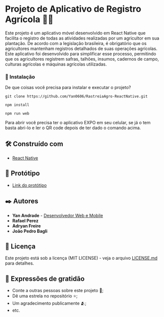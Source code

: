 # Projeto de Aplicativo de Registro Agrícola 🧑‍🌾
Este projeto é um aplicativo móvel desenvolvido em React Native que facilita o registro de todas as atividades realizadas por um agricultor em sua plantação. De acordo com a legislação brasileira, é obrigatório que os agricultores mantenham registros detalhados de suas operações agrícolas. Este aplicativo foi desenvolvido para simplificar esse processo, permitindo que os agricultores registrem safras, talhões, insumos, cadernos de campo, culturas agrícolas e máquinas agrícolas utilizadas.

### 🔧 Instalação

De que coisas você precisa para instalar e executar o projeto?

```
git clone https://github.com/Yan0606/RastreiaAgro-ReactNative.git
```
```
npm install
```

```
npm run web
```
Para abrir você precisa ter o aplicativo EXPO em seu celular, se já o tem basta abri-lo e ler o QR code depois de ter dado o comando acima.

## 🛠️ Construído com


* [React Native](https://reactnative.dev) 

## 📱 Protótipo

* [Link do protótipo](https://www.figma.com/design/y2IZy9BP577fjhPkRhLw9p/RastreiaAgro?node-id=33-154&t=WExdDYMeH63PVgPF-0) 


## ✒️ Autores
* **Yan Andrade**  - [Desenvolvedor Web e Mobile]([https://www.linkedin.com/in/yan-andrade-57b202196/])
* **Rafael Perez**
* **Adryan Freire**
* **João Pedro Bagli**


## 📄 Licença

Este projeto está sob a licença (MIT LICENSE) - veja o arquivo [LICENSE.md](https://github.com/usuario/projeto/licenca) para detalhes.

## 🎁 Expressões de gratidão

* Conte a outras pessoas sobre este projeto 📢;
* Dê uma estrela no repositório ⭐;
* Um agradecimento publicamente 🫂;
* etc.

